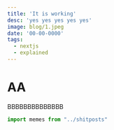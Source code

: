 ```yaml
---
title: 'It is working'
desc: 'yes yes yes yes yes'
image: blog/1.jpeg
date: '00-00-0000'
tags:
  - nextjs
  - explained
---
```


# AA
BBBBBBBBBBBBBB

```js
import memes from "../shitposts"
```